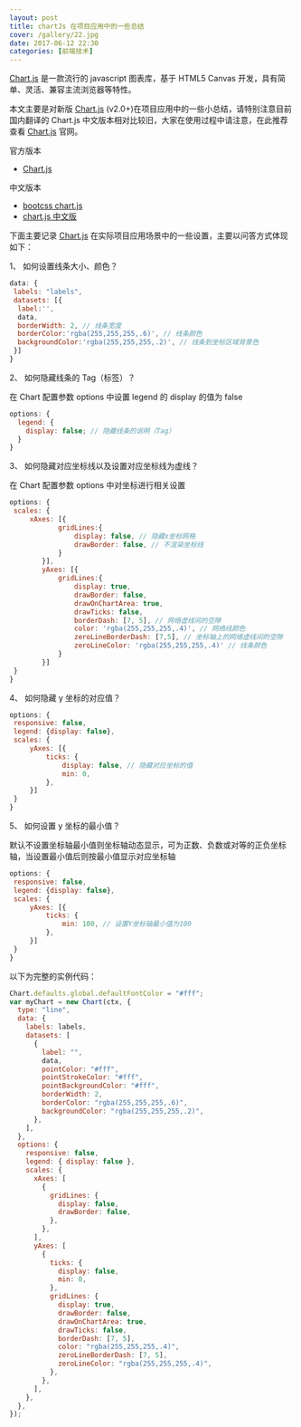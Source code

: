 ```yaml
---
layout: post
title: chartJs 在项目应用中的一些总结
cover: /gallery/22.jpg
date: 2017-06-12 22:30
categories: [前端技术]
---
```


[Chart.js](http://www.chartjs.org/) 是一款流行的 javascript 图表库，基于 HTML5 Canvas 开发，具有简单、灵活、兼容主流浏览器等特性。

本文主要是对新版 [Chart.js](http://www.chartjs.org/) (v2.0+)在项目应用中的一些小总结，请特别注意目前国内翻译的 Chart.js 中文版本相对比较旧，大家在使用过程中请注意，在此推荐查看 [Chart.js](http://www.chartjs.org/) 官网。

官方版本

- [Chart.js](http://www.chartjs.org/)

中文版本

- [bootcss chart.js](http://www.bootcss.com/p/chart.js/)
- [chart.js 中文版](http://chartjs.cn/)

下面主要记录 [Chart.js](http://www.chartjs.org/) 在实际项目应用场景中的一些设置，主要以问答方式体现如下：

1、 如何设置线条大小、颜色？

```javascript
data: {
 labels: "labels",
 datasets: [{
  label:'',
  data,
  borderWidth: 2, // 线条宽度
  borderColor:'rgba(255,255,255,.6)', // 线条颜色
  backgroundColor:'rgba(255,255,255,.2)', // 线条到坐标区域背景色
 }]
}
```

<!--more-->

2、 如何隐藏线条的 Tag（标签）？

在 Chart 配置参数 options 中设置 legend 的 display 的值为 false

```javascript
options: {
  legend: {
    display: false; // 隐藏线条的说明（Tag）
  }
}
```

3、 如何隐藏对应坐标线以及设置对应坐标线为虚线？

在 Chart 配置参数 options 中对坐标进行相关设置

```javascript
options: {
 scales: {
     xAxes: [{
            gridLines:{
                display: false, // 隐藏x坐标网格
                drawBorder: false, // 不渲染坐标线
            }
        }],
        yAxes: [{
            gridLines:{
                display: true,
                drawBorder: false,
                drawOnChartArea: true,
                drawTicks: false,
                borderDash: [7, 5], // 网络虚线间的空隙
                color: 'rgba(255,255,255,.4)', // 网络线颜色
                zeroLineBorderDash: [7,5], // 坐标轴上的网络虚线间的空隙
                zeroLineColor: 'rgba(255,255,255,.4)' // 线条颜色
            }
        }]
 }
}
```

4、 如何隐藏 y 坐标的对应值？

```javascript
options: {
 responsive: false,
 legend: {display: false},
 scales: {
     yAxes: [{
         ticks: {
             display: false, // 隐藏对应坐标的值
             min: 0,
         },
     }]
 }
}
```

5、 如何设置 y 坐标的最小值？

默认不设置坐标轴最小值则坐标轴动态显示，可为正数、负数或对等的正负坐标轴，当设置最小值后则按最小值显示对应坐标轴

```javascript
options: {
 responsive: false,
 legend: {display: false},
 scales: {
     yAxes: [{
         ticks: {
             min: 100, // 设置Y坐标轴最小值为100
         },
     }]
 }
}
```

以下为完整的实例代码：

```javascript
Chart.defaults.global.defaultFontColor = "#fff";
var myChart = new Chart(ctx, {
  type: "line",
  data: {
    labels: labels,
    datasets: [
      {
        label: "",
        data,
        pointColor: "#fff",
        pointStrokeColor: "#fff",
        pointBackgroundColor: "#fff",
        borderWidth: 2,
        borderColor: "rgba(255,255,255,.6)",
        backgroundColor: "rgba(255,255,255,.2)",
      },
    ],
  },
  options: {
    responsive: false,
    legend: { display: false },
    scales: {
      xAxes: [
        {
          gridLines: {
            display: false,
            drawBorder: false,
          },
        },
      ],
      yAxes: [
        {
          ticks: {
            display: false,
            min: 0,
          },
          gridLines: {
            display: true,
            drawBorder: false,
            drawOnChartArea: true,
            drawTicks: false,
            borderDash: [7, 5],
            color: "rgba(255,255,255,.4)",
            zeroLineBorderDash: [7, 5],
            zeroLineColor: "rgba(255,255,255,.4)",
          },
        },
      ],
    },
  },
});
```
